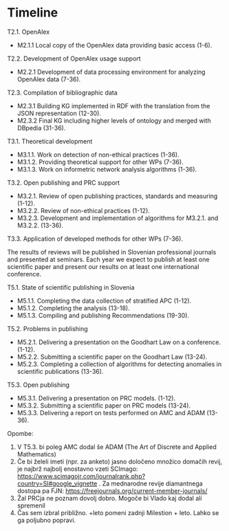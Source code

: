 # Timeline



T2.1. OpenAlex
  - M2.1.1 Local copy of the OpenAlex data providing basic access (1-6).
  
T2.2. Development of OpenAlex usage support
  - M2.2.1 Development of data processing environment for analyzing OpenAlex data (7-36).
  
T2.3. Compilation of bibliographic data
  - M2.3.1 Building KG implemented in RDF with the translation from the JSON representation (12-30).
  - M2.3.2 Final KG including higher levels of ontology and merged with DBpedia (31-36).

T3.1. Theoretical development
  - M3.1.1. Work on detection of non-ethical practices (1-36).
  - M3.1.2. Providing theoretical support for other WPs (7-36).
  - M3.1.3. Work on informetric network analysis algorithms (1-36).
  
T3.2. Open publishing and PRC support
  - M3.2.1. Review of open publishing practices, standards and measuring (1-12).
  - M3.2.2. Review of non-ethical practices (1-12).
  - M3.2.3. Development and implementation of algorithms for M3.2.1. and M3.2.2. (13-36).
  
T3.3. Application of developed methods for other WPs (7-36).

The results of reviews will be published in Slovenian professional journals and presented at seminars. Each year we expect to publish at least one scientific paper and present our results on at least one international conference.




T5.1. State of scientific publishing in Slovenia
  - M5.1.1. Completing the data collection of stratified APC (1-12).
  - M5.1.2. Completing the analysis (13-18).
  - M5.1.3. Compiling and publishing Recommendations (19-30).

T5.2. Problems in publishing
  - M5.2.1. Delivering a presentation on the Goodhart Law on a conference.(1-12).
  - M5.2.2. Submitting a scientific paper on the Goodhart Law (13-24).
  - M5.2.3. Completing a collection of algorithms for detecting anomalies in scientific publications (13-36).

T5.3. Open publishing
  - M5.3.1. Delivering a presentation on PRC models. (1-12).
  - M5.3.2. Submitting a scientific paper on PRC models (13-24).
  - M5.3.3. Delivering a report on tests performed on AMC and ADAM (13-36).

Opombe: 
  1. V T5.3. bi poleg AMC dodal še ADAM (The Art of Discrete and Applied Mathematics) 
  2. Če bi želeli imeti (npr. za anketo) jasno določeno množico domačih revij, je najbrž najbolj enostavno vzeti SCImago: https://www.scimagojr.com/journalrank.php?country=SI#google_vignette . Za mednarodne revije diamantnega dostopa pa FJN: https://freejournals.org/current-member-journals/
  3. Žal PRCja ne poznam dovolj dobro. Mogoče bi Vlado kaj dodal ali spremenil
  4. Čas sem izbral približno. +leto pomeni zadnji Milestion + leto. Lahko se ga poljubno popravi.

